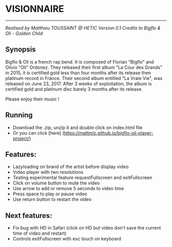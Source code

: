 # VISIONNAIRE
-----------------------
*Realised by Matthieu TOUSSAINT @ HETIC*
*Version 0.1*
*Credits to Bigflo & Oli - Golden Child*

## Synopsis
Bigflo & Oli is a french rap bend. It is composed of Florian "Bigflo" and Olivio "Oli" Ordonez. They released their first album "La Cour des Grands" in 2015, it is certified gold less than four months after its release then platinum record in France.
Their second album entitled "La Vraie Vie", was released on June 23, 2017. After 3 weeks of exploitation, the album is certified gold and platinum disc barely 3 months after its release.

Please enjoy their music !

## Running
 - Download the .zip, unzip it and double click on index.html file
 - Or you can click [here] (https://mattmlz.github.io/bigflo-oli-player-project/)

## Features:
 - Lazyloading on brand of the artist before display video
 - Video player with two resolutions
 - Testing experimental feature requestFullscreen and exitFullscreen
 - Click on volume button to mute the video
 - Use arrow to add or remove 5 seconds to video time
 - Press space to play or pause video
 - Use return button to restart the video

## Next features:
 - Fix bug with HD in Safari (click on HD but video don't save the current time of video and restart)
 - Controls exitFullscreen with esc touch on keyboard
